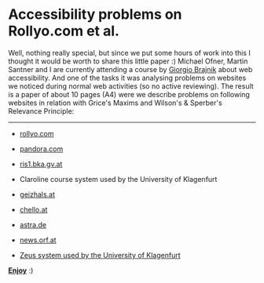 # Accessibility problems on Rollyo.com et al.

Well, nothing really special, but since we put some hours of work into this I thought it would be worth to share this little paper :) Michael Ofner, Martin Santner and I are currently attending a course by [Giorgio Brajnik](http://www.dimi.uniud.it/giorgio/) about web accessibility. And one of the tasks it was analysing problems on websites we noticed during normal web activities (so no active reviewing). The result is a paper of about 10 pages (A4) were we describe problems on following websites in relation with Grice's Maxims and Wilson's &amp; Sperber's Relevance Principle:

-------------------------------



* [rollyo.com](http://rollyo.com)

* [pandora.com](http://pandora.com)

* [ris1.bka.gv.at](http://ris1.bka.gv.at)

* Claroline course system used by the University of Klagenfurt

* [geizhals.at](http://geizhals.at)

* [chello.at](http://www.chello.at)

* [astra.de](http://www.astra.de)

* [news.orf.at](http://news.orf.at)

* [Zeus system used by the University of Klagenfurt](http://www.uni-klu.ac.at)



__[Enjoy](http://www.edu.uni-klu.ac.at/~hgutmann/wa/eval/problems/)__ :)